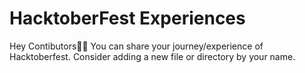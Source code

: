 # HacktoberFest Experiences

Hey Contibutors👋🏻 You can share your journey/experience of Hacktoberfest. 
Consider adding a new file or directory by your name.
